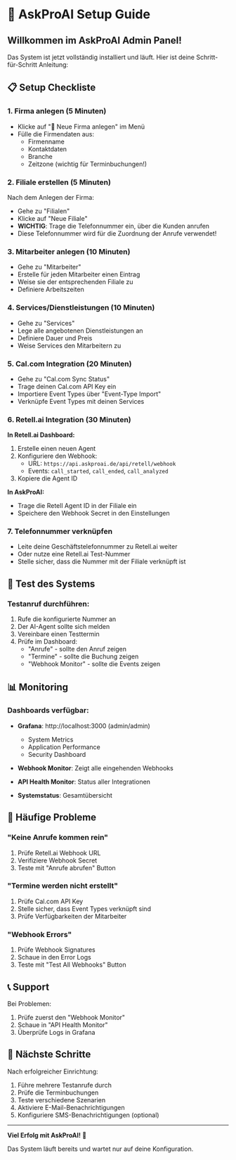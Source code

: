 # 🚀 AskProAI Setup Guide

## Willkommen im AskProAI Admin Panel!

Das System ist jetzt vollständig installiert und läuft. Hier ist deine Schritt-für-Schritt Anleitung:

## 📋 Setup Checkliste

### 1. **Firma anlegen** (5 Minuten)
- Klicke auf "🚀 Neue Firma anlegen" im Menü
- Fülle die Firmendaten aus:
  - Firmenname
  - Kontaktdaten
  - Branche
  - Zeitzone (wichtig für Terminbuchungen!)

### 2. **Filiale erstellen** (5 Minuten)
Nach dem Anlegen der Firma:
- Gehe zu "Filialen" 
- Klicke auf "Neue Filiale"
- **WICHTIG**: Trage die Telefonnummer ein, über die Kunden anrufen
- Diese Telefonnummer wird für die Zuordnung der Anrufe verwendet!

### 3. **Mitarbeiter anlegen** (10 Minuten)
- Gehe zu "Mitarbeiter"
- Erstelle für jeden Mitarbeiter einen Eintrag
- Weise sie der entsprechenden Filiale zu
- Definiere Arbeitszeiten

### 4. **Services/Dienstleistungen** (10 Minuten)
- Gehe zu "Services"
- Lege alle angebotenen Dienstleistungen an
- Definiere Dauer und Preis
- Weise Services den Mitarbeitern zu

### 5. **Cal.com Integration** (20 Minuten)
- Gehe zu "Cal.com Sync Status"
- Trage deinen Cal.com API Key ein
- Importiere Event Types über "Event-Type Import"
- Verknüpfe Event Types mit deinen Services

### 6. **Retell.ai Integration** (30 Minuten)
**In Retell.ai Dashboard:**
1. Erstelle einen neuen Agent
2. Konfiguriere den Webhook:
   - URL: `https://api.askproai.de/api/retell/webhook`
   - Events: `call_started`, `call_ended`, `call_analyzed`
3. Kopiere die Agent ID

**In AskProAI:**
- Trage die Retell Agent ID in der Filiale ein
- Speichere den Webhook Secret in den Einstellungen

### 7. **Telefonnummer verknüpfen**
- Leite deine Geschäftstelefonnummer zu Retell.ai weiter
- Oder nutze eine Retell.ai Test-Nummer
- Stelle sicher, dass die Nummer mit der Filiale verknüpft ist

## 🧪 Test des Systems

### Testanruf durchführen:
1. Rufe die konfigurierte Nummer an
2. Der AI-Agent sollte sich melden
3. Vereinbare einen Testtermin
4. Prüfe im Dashboard:
   - "Anrufe" - sollte den Anruf zeigen
   - "Termine" - sollte die Buchung zeigen
   - "Webhook Monitor" - sollte die Events zeigen

## 📊 Monitoring

### Dashboards verfügbar:
- **Grafana**: http://localhost:3000 (admin/admin)
  - System Metrics
  - Application Performance
  - Security Dashboard

- **Webhook Monitor**: Zeigt alle eingehenden Webhooks
- **API Health Monitor**: Status aller Integrationen
- **Systemstatus**: Gesamtübersicht

## 🔧 Häufige Probleme

### "Keine Anrufe kommen rein"
1. Prüfe Retell.ai Webhook URL
2. Verifiziere Webhook Secret
3. Teste mit "Anrufe abrufen" Button

### "Termine werden nicht erstellt"
1. Prüfe Cal.com API Key
2. Stelle sicher, dass Event Types verknüpft sind
3. Prüfe Verfügbarkeiten der Mitarbeiter

### "Webhook Errors"
1. Prüfe Webhook Signatures
2. Schaue in den Error Logs
3. Teste mit "Test All Webhooks" Button

## 📞 Support

Bei Problemen:
1. Prüfe zuerst den "Webhook Monitor"
2. Schaue in "API Health Monitor"
3. Überprüfe Logs in Grafana

## 🎯 Nächste Schritte

Nach erfolgreicher Einrichtung:
1. Führe mehrere Testanrufe durch
2. Prüfe die Terminbuchungen
3. Teste verschiedene Szenarien
4. Aktiviere E-Mail-Benachrichtigungen
5. Konfiguriere SMS-Benachrichtigungen (optional)

---

**Viel Erfolg mit AskProAI!** 🚀

Das System läuft bereits und wartet nur auf deine Konfiguration.